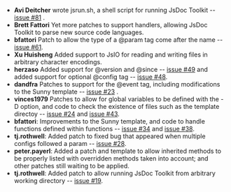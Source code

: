   * **Avi Deitcher** wrote jsrun.sh, a shell script for running JsDoc Toolkit -- [issue #81](https://code.google.com/p/jsdoc-toolkit/issues/detail?id=#81) .
  * **Brett Fattori** Yet more patches to support handlers, allowing JsDoc Toolkit to parse new source code languages.
  * **bfattori** Patch to allow the type of a @param tag come after the name -- [issue #61](https://code.google.com/p/jsdoc-toolkit/issues/detail?id=#61).
  * **Xu Huisheng** Added support to JsIO for reading and writing files in arbitrary character encodings.
  * **herzaso** Added support for @version and @since -- [issue #49](https://code.google.com/p/jsdoc-toolkit/issues/detail?id=#49) and added support for optional @config tag -- [issue #48](https://code.google.com/p/jsdoc-toolkit/issues/detail?id=#48).
  * **dandfra** Patches to support for the @event tag, including modifications to the Sunny template --  [issue #23](https://code.google.com/p/jsdoc-toolkit/issues/detail?id=#23) .
  * **vinces1979** Patches to allow for global variables to be defined with the -D option, and code to check the existence of files such as the template directoy -- [issue #24](https://code.google.com/p/jsdoc-toolkit/issues/detail?id=#24) and [issue #43](https://code.google.com/p/jsdoc-toolkit/issues/detail?id=#43).
  * **bfattori**: Improvements to the Sunny template, and code to handle functions defined within functions -- [issue #34](https://code.google.com/p/jsdoc-toolkit/issues/detail?id=#34) and [issue #38](https://code.google.com/p/jsdoc-toolkit/issues/detail?id=#38).
  * **tj.rothwell**: Added patch to fixed bug that appeared when multiple configs followed a param -- [issue #28](https://code.google.com/p/jsdoc-toolkit/issues/detail?id=#28).
  * **peter.payerl**: Added a patch and template to allow inherited methods to be properly listed with overridden methods taken into account; and other patches still waiting to be applied.
  * **tj.rothwell**: Added patch to allow running JsDoc Toolkit from arbitrary working directory -- [issue #19](https://code.google.com/p/jsdoc-toolkit/issues/detail?id=#19).



